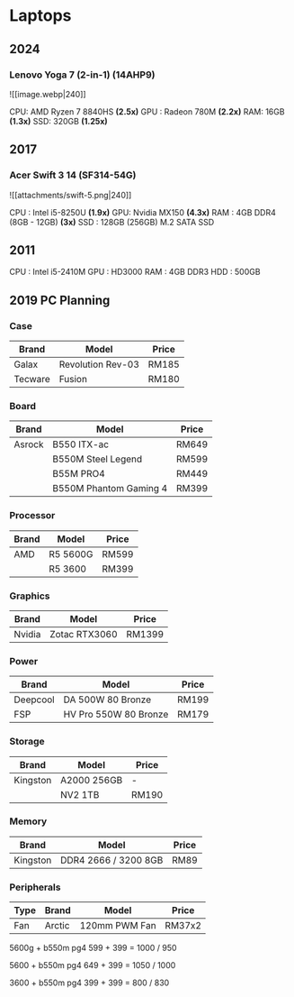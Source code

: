 
# Laptops
## 2024
### Lenovo Yoga 7 (2-in-1) (14AHP9)
![[image.webp|240]]

CPU: AMD Ryzen 7 8840HS **(2.5x)**
GPU : Radeon 780M **(2.2x)**
RAM: 16GB **(1.3x)**
SSD: 320GB **(1.25x)**
## 2017 
### Acer Swift 3 14 (SF314-54G)

![[attachments/swift-5.png|240]]

CPU : Intel i5-8250U **(1.9x)**
GPU: Nvidia MX150 **(4.3x)**
RAM : 4GB DDR4 (8GB - 12GB) **(3x)**
SSD : 128GB (256GB) M.2 SATA SSD


## 2011
CPU : Intel i5-2410M
GPU : HD3000
RAM : 4GB DDR3
HDD : 500GB


## 2019 PC Planning
### Case
| Brand | Model | Price |
|---|---|---|
| Galax | Revolution Rev-03 | RM185 |
| Tecware | Fusion | RM180 |
### Board
|Brand| Model | Price |
|---|---|---|
| Asrock | B550 ITX-ac | RM649 |
|| B550M Steel Legend | RM599 |
|| B55M PRO4 | RM449 |
|| B550M Phantom Gaming 4 | RM399 |
### Processor
| Brand | Model    | Price |
| ----- | -------- | ----- |
| AMD   | R5 5600G | RM599 |
|       | R5 3600  | RM399 |
### Graphics
| Brand  | Model         | Price  |
| ------ | ------------- | ------ |
| Nvidia | Zotac RTX3060 | RM1399 |

### Power
|Brand| Model | Price |
|---|---|---|
| Deepcool | DA 500W 80 Bronze | RM199 |
| FSP | HV Pro 550W  80 Bronze | RM179 | 

### Storage 
|Brand| Model | Price |
|---|---|---|
| Kingston | A2000 256GB | - |
|| NV2 1TB | RM190 |

### Memory
|Brand| Model | Price |
|---|---|---|
| Kingston | DDR4 2666 / 3200 8GB | RM89 |
### Peripherals
|Type | Brand | Model | Price |
|---|---|---|---|
| Fan | Arctic | 120mm PWM Fan | RM37x2 |


5600g + b550m pg4
599 + 399 = 1000 / 950

5600  + b550m pg4
649 + 399 = 1050 / 1000


3600 + b550m pg4
399 + 399 = 800 / 830